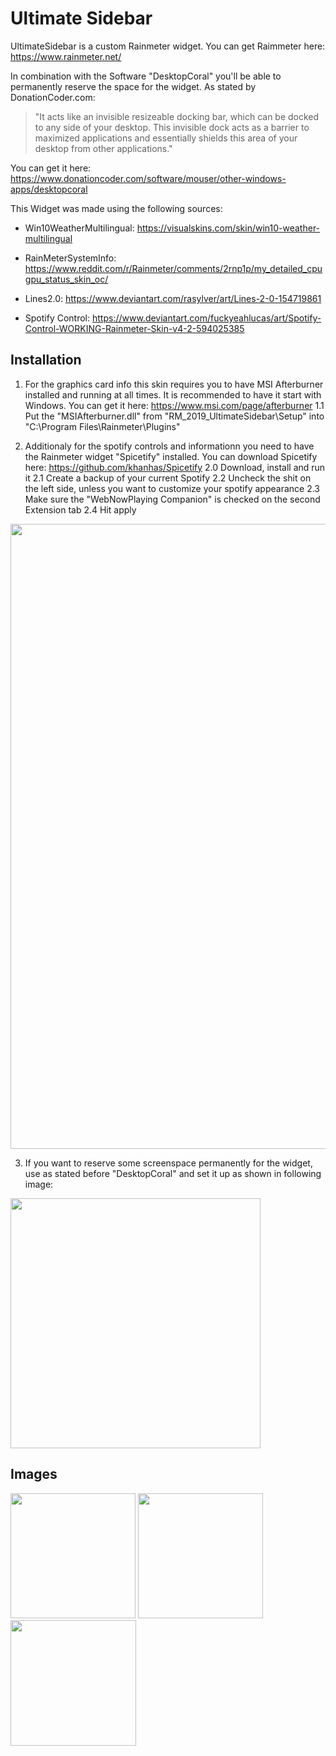 # Ultimate Sidebar
UltimateSidebar is a custom Rainmeter widget.
You can get Raimmeter here: https://www.rainmeter.net/

In combination with the Software "DesktopCoral" you'll be able to permanently reserve the space for the widget.
As stated by DonationCoder.com: 

> "It acts like an invisible resizeable docking bar, which can be docked to any side of your desktop.
> This invisible dock acts as a barrier to maximized applications and essentially shields this area of your desktop from other applications."

You can get it here:
https://www.donationcoder.com/software/mouser/other-windows-apps/desktopcoral

This Widget was made using the following sources:

- Win10WeatherMultilingual:
https://visualskins.com/skin/win10-weather-multilingual

- RainMeterSystemInfo:
https://www.reddit.com/r/Rainmeter/comments/2rnp1p/my_detailed_cpugpu_status_skin_oc/

- Lines2.0:
https://www.deviantart.com/rasylver/art/Lines-2-0-154719861

- Spotify Control:
https://www.deviantart.com/fuckyeahlucas/art/Spotify-Control-WORKING-Rainmeter-Skin-v4-2-594025385

## Installation

1. For the graphics card info this skin requires you to have MSI Afterburner installed and running at all times. It is recommended to have it start with Windows. You can get it here: https://www.msi.com/page/afterburner
  1.1 Put the "MSIAfterburner.dll" from "RM_2019_UltimateSidebar\Setup" into "C:\Program Files\Rainmeter\Plugins"

2. Additionaly for the spotify controls and informationn you need to have the Rainmeter widget "Spicetify" installed.
You can download Spicetify here: https://github.com/khanhas/Spicetify
  2.0 Download, install and run it
  2.1 Create a backup of your current Spotify
  2.2 Uncheck the shit on the left side, unless you want to customize your spotify appearance
  2.3 Make sure the "WebNowPlaying Companion" is checked on the second Extension tab
  2.4 Hit apply
  
<p>
  <img src="https://github.com/LukasVoeller/RM_2019_UltimateSidebar/blob/master/Images/InkedSpicetify.jpg" width="1000" "InkedSpicetify.jpg"/>
</p>

3. If you want to reserve some screenspace permanently for the widget, use as stated before "DesktopCoral" and set it up as shown in following image:

<p>
  <img src="https://github.com/LukasVoeller/RM_2019_UltimateSidebar/blob/master/Images/DesktopCoral_Settings.PNG" width="400" "DesktopCoral_Settings.PNG"/>
</p>

## Images

<p>
  <img src="https://github.com/LukasVoeller/RM_2019_UltimateSidebar/blob/master/Images/v0.7.1an.PNG" width="200" "v0.7.1an"/>
  <img src="https://github.com/LukasVoeller/RM_2019_UltimateSidebar/blob/master/Images/v0.7.1bn.PNG" width="200" "v0.7.1bn"/>
  <img src="https://github.com/LukasVoeller/RM_2019_UltimateSidebar/blob/master/Images/v0.7.1cn.PNG" width="201" "v0.7.1cn"/>
</p>

